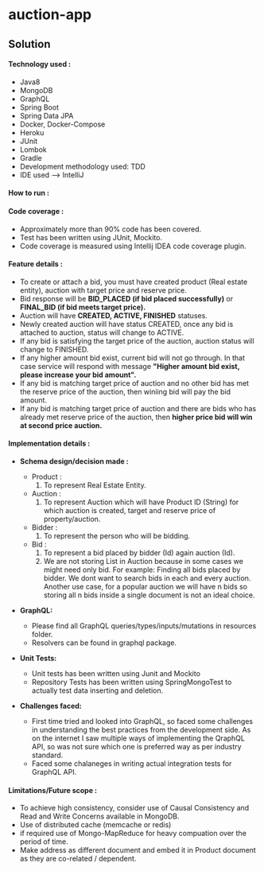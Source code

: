 # auction-app

## Solution 

#### Technology used :
* Java8
* MongoDB
* GraphQL
* Spring Boot
* Spring Data JPA
* Docker, Docker-Compose
* Heroku
* JUnit
* Lombok
* Gradle
* Development methodology used: TDD
* IDE used --> IntelliJ

#### How to run :

#### Code coverage :
* Approximately more than 90% code has been covered.
* Test has been written using JUnit, Mockito.
* Code coverage is measured using Intellij IDEA code coverage plugin.

#### Feature details :
* To create or attach a bid, you must have created product (Real estate entity), auction with target price and reserve price.
* Bid response will be **BID_PLACED (if bid placed successfully)** or **FINAL_BID (if bid meets target price).**
* Auction will have **CREATED, ACTIVE, FINISHED** statuses.
* Newly created auction will have status CREATED, once any bid is attached to auction, status will change to ACTIVE.
* If any bid is satisfying the target price of the auction, auction status will change to FINISHED.
* If any higher amount bid exist, current bid will not go through. In that case service will respond with message **"Higher amount bid exist, please increase your bid amount".**
* If any bid is matching target price of auction and no other bid has met the reserve price of the auction, then winiing bid will pay the bid amount.
* If any bid is matching target price of auction and there are bids who has already met reserve price of the auction, then **higher price bid will win at second price auction.**

#### Implementation details :

* **Schema design/decision made :**
  * Product : 
    1. To represent Real Estate Entity.
  * Auction :
    1. To represent Auction which will have Product ID (String) for which auction is created, target and reserve price of property/auction.
  * Bidder :
    1.  To represent the person who will be bidding.
  * Bid :
    1.  To represent a bid placed by bidder (Id) again auction (Id).
    2.  We are not storing List<Bids> in Auction because in some cases we might need only bid. For example: Finding all bids placed by bidder. We dont want to search bids in each and every auction. Another use case, for a popular auction we will have n bids so storing all n bids inside a single document is not an ideal choice.
  
* **GraphQL:** 
  * Please find all GraphQL queries/types/inputs/mutations in resources folder.
  * Resolvers can be found in graphql package.

* **Unit Tests:**
  * Unit tests has been written using Junit and Mockito
  * Repository Tests has been written using SpringMongoTest to actually test data inserting and deletion.

* **Challenges faced:**
  * First time tried and looked into GraphQL, so faced some challenges in understanding the best practices from the development side. As on the internet I saw multiple ways of implementing the QraphQL API, so was not sure which one is preferred way as per industry standard.
  * Faced some chalaneges in writing actual integration tests for GraphQL API.

#### Limitations/Future scope :
* To achieve high consistency, consider use of Causal Consistency and Read and Write Concerns available in MongoDB.
* Use of distributed cache (memcache or redis)
* if required use of Mongo-MapReduce for heavy compuation over the period of time.
* Make address as different document and embed it in Product document as they are co-related / dependent.


